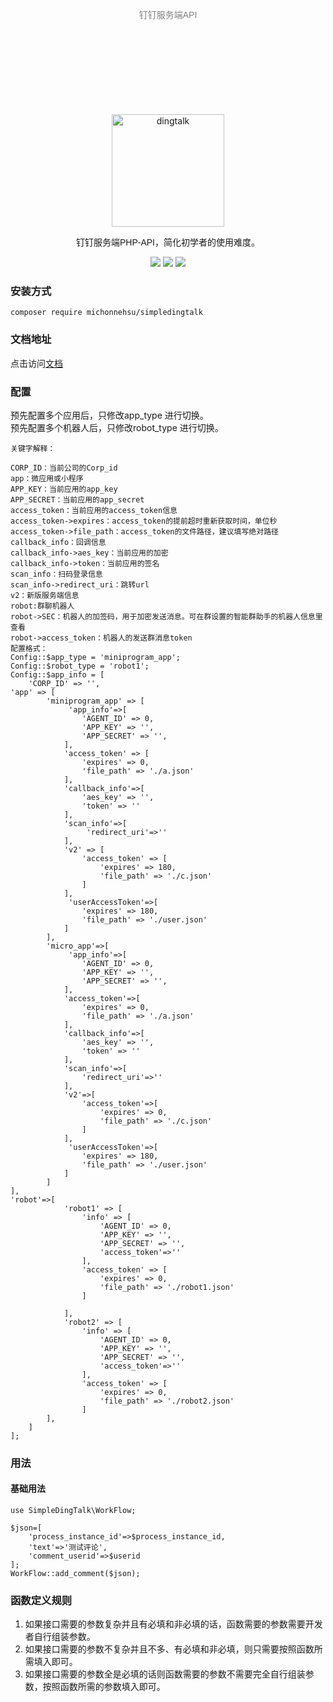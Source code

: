 <p align="center" style="color:gray;font-family: Arial, Helvetica, sans-serif; margin:150px 0;">钉钉服务端API</p>
<p align="center">
<a href="https://developers.dingtalk.com/?spm=ding_open_doc.document.0.0.3a2565733BtFVA">
<img src="https://images.gitee.com/uploads/images/2021/1006/105453_40454723_8010855.png" alt="dingtalk" width="180"/>
</a>
</p>
<p align="center" style="font-family: Arial, Helvetica, sans-serif;">钉钉服务端PHP-API，简化初学者的使用难度。</p>
<p align="center">
<img src="https://img.shields.io/badge/PHP-7.3+-green" />
<img src="https://img.shields.io/badge/release-1.0.1-orange" />
<img src="https://img.shields.io/badge/license-MIT-green" />
</p>

### 安装方式
`composer require michonnehsu/simpledingtalk`
### 文档地址
点击访问[文档](https://gitee.com/michonnehsu/simple-dingtalk/wikis/pages)  

### 配置
预先配置多个应用后，只修改app_type 进行切换。  
预先配置多个机器人后，只修改robot_type 进行切换。
```
关键字解释：

CORP_ID：当前公司的Corp_id
app：微应用或小程序
APP_KEY：当前应用的app_key
APP_SECRET：当前应用的app_secret
access_token：当前应用的access_token信息
access_token->expires：access_token的提前超时重新获取时间，单位秒
access_token->file_path：access_token的文件路径，建议填写绝对路径
callback_info：回调信息
callback_info->aes_key：当前应用的加密
callback_info->token：当前应用的签名
scan_info：扫码登录信息
scan_info->redirect_uri：跳转url
v2：新版服务端信息
robot:群聊机器人
robot->SEC：机器人的加签码，用于加密发送消息。可在群设置的智能群助手的机器人信息里查看
robot->access_token：机器人的发送群消息token
配置格式：
Config::$app_type = 'miniprogram_app';
Config::$robot_type = 'robot1';
Config::$app_info = [
	'CORP_ID' => '',
'app' => [
		'miniprogram_app' => [
			 'app_info'=>[
                'AGENT_ID' => 0,
    		    'APP_KEY' => '',
    		    'APP_SECRET' => '',
            ],
			'access_token' => [
				'expires' => 0,
				'file_path' => './a.json'
			],
            'callback_info'=>[
                'aes_key' => '',
                'token' => ''
            ],
            'scan_info'=>[
                 'redirect_uri'=>''
            ],
			'v2' => [
				'access_token' => [
					'expires' => 180,
					'file_path' => './c.json'
				]
			],
             'userAccessToken'=>[
				'expires' => 180,
				'file_path' => './user.json'
			]
		],
		'micro_app'=>[
			 'app_info'=>[
                'AGENT_ID' => 0,
    		    'APP_KEY' => '',
    		    'APP_SECRET' => '',
            ],
			'access_token'=>[
				'expires' => 0,
				'file_path' => './a.json'
			],
            'callback_info'=>[
                'aes_key' => '',
                'token' => ''
            ],
            'scan_info'=>[
                'redirect_uri'=>''
            ],
			'v2'=>[
				'access_token'=>[
					'expires' => 0,
					'file_path' => './c.json'
				]
			],
             'userAccessToken'=>[
				'expires' => 180,
				'file_path' => './user.json'
			]
		]
],
'robot'=>[
            'robot1' => [
                'info' => [
                    'AGENT_ID' => 0,
                    'APP_KEY' => '',
                    'APP_SECRET' => '',
                    'access_token'=>''
                ],
                'access_token' => [
                    'expires' => 0,
                    'file_path' => './robot1.json'
                ]
                
            ],
            'robot2' => [
                'info' => [
                    'AGENT_ID' => 0,
                    'APP_KEY' => '',
                    'APP_SECRET' => '',
                    'access_token'=>''
                ],
                'access_token' => [
                    'expires' => 0,
                    'file_path' => './robot2.json'
                ]
        ],
    ]
];
```
### 用法
#### 基础用法
```
use SimpleDingTalk\WorkFlow;

$json=[
    'process_instance_id'=>$process_instance_id,
    'text'=>'测试评论',
    'comment_userid'=>$userid
];
WorkFlow::add_comment($json);
```
### 函数定义规则
1. 如果接口需要的参数复杂并且有必填和非必填的话，函数需要的参数需要开发者自行组装参数。
2. 如果接口需要的参数不复杂并且不多、有必填和非必填，则只需要按照函数所需填入即可。
3. 如果接口需要的参数全是必填的话则函数需要的参数不需要完全自行组装参数，按照函数所需的参数填入即可。
